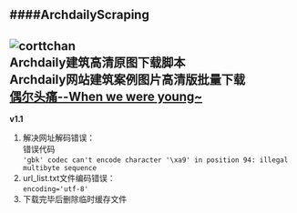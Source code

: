 ####ArchdailyScraping  
---------------------
![corttchan](http://cortt.me/wp-content/uploads/2016/10/cropped-profile.png)    
**Archdaily建筑高清原图下载脚本**  
Archdaily网站建筑案例图片高清版批量下载  
[偶尔头痛--When we were young~](http://www.cortt.me)
-------------------------  
**v1.1**

1. 解决网址解码错误：  
错误代码   
  `'gbk' codec can't encode character '\xa9' in position 94: illegal multibyte sequence`
2. url_list.txt文件编码错误：        
  `encoding='utf-8'`
2. 下载完毕后删除临时缓存文件